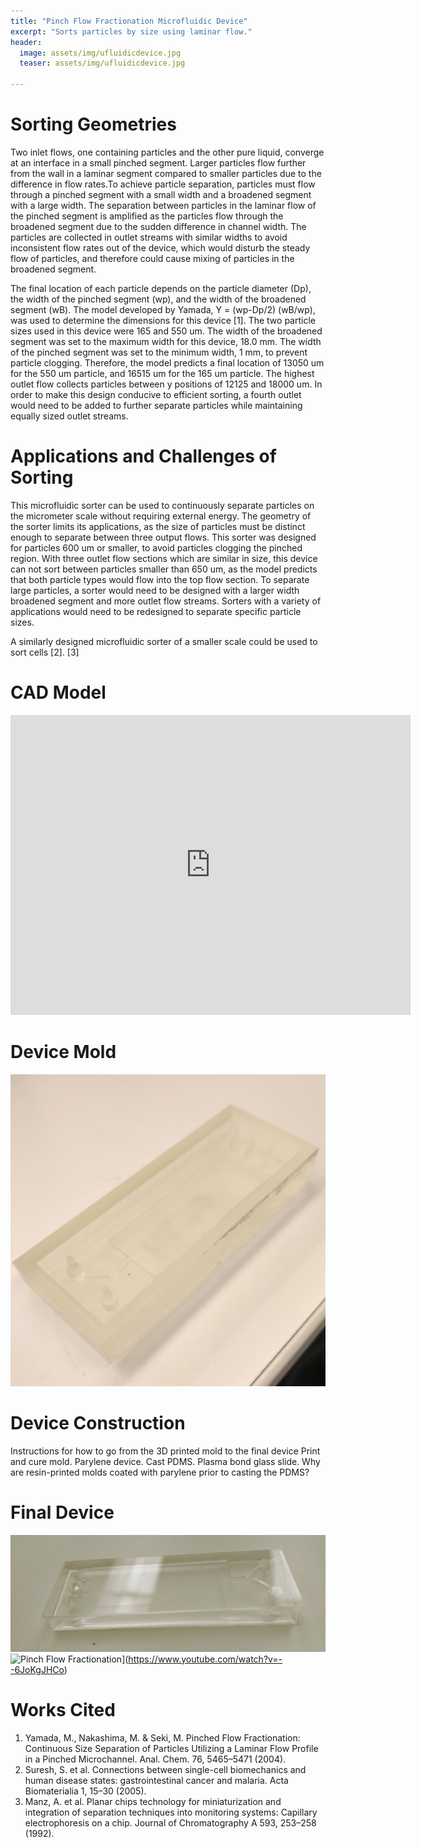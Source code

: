 ```yaml
---
title: "Pinch Flow Fractionation Microfluidic Device"
excerpt: "Sorts particles by size using laminar flow."
header:
  image: assets/img/ufluidicdevice.jpg
  teaser: assets/img/ufluidicdevice.jpg
   
---
```


# Sorting Geometries

Two inlet flows, one containing particles and the other pure liquid, converge at an interface in a small pinched segment. Larger particles flow further from the wall in a laminar segment compared to smaller particles due to the difference in flow rates.To achieve particle separation, particles must flow through a pinched segment with a small width and a broadened segment with a large width. The separation between particles in the laminar flow of the pinched segment is amplified as the particles flow through the broadened segment due to the sudden difference in channel width. The particles are collected in outlet streams with similar widths to avoid inconsistent flow rates out of the device, which would disturb the steady flow of particles, and therefore could cause mixing of particles in the broadened segment. 

The final location of each particle depends on the particle diameter (Dp), the width of the pinched segment (wp), and the width of the broadened segment (wB). The model developed by Yamada, Y = (wp-Dp/2) (wB/wp), was used to determine the dimensions for this device [1]. The two particle sizes used in this device were 165 and 550 um. The width of the broadened segment was set to the maximum width for this device, 18.0 mm. The width of the pinched segment was set to the minimum width, 1 mm, to prevent particle clogging. Therefore, the model predicts a final location of 13050 um for the 550 um particle, and 16515 um for the 165 um particle. The highest outlet flow collects particles between y positions of 12125 and 18000 um. In order to make this design conducive to efficient sorting, a fourth outlet would need to be added to further separate particles while maintaining equally sized outlet streams.  

# Applications and Challenges of Sorting

This microfluidic sorter can be used to continuously separate particles on the micrometer scale without requiring external energy. The geometry of the sorter limits its applications, as the size of particles must be distinct enough to separate between three output flows. This sorter was designed for particles 600 um or smaller, to avoid particles clogging the pinched region. With three outlet flow sections which are similar in size, this device can not sort between particles smaller than 650 um, as the model predicts that both particle types would flow into the top flow section. To separate large particles, a sorter would need to be designed with a larger width broadened segment and more outlet flow streams. Sorters with a variety of applications would need to be redesigned to separate specific particle sizes. 

A similarly designed microfluidic sorter of a smaller scale could be used to sort cells [2]. [3]   



# CAD Model
<iframe src="https://vanderbilt643.autodesk360.com/shares/public/SH286ddQT78850c0d8a47b8a186735a857aa?mode=embed" width="640" height="480" allowfullscreen="true" webkitallowfullscreen="true" mozallowfullscreen="true"  frameborder="0"></iframe>

# Device Mold
![Microfluidic device resin mold](assets/img/ufluidicmold1.jpg)

# Device Construction
Instructions for how to go from the 3D printed mold to the final device
Print and cure mold. 
Parylene device. 
Cast PDMS. 
Plasma bond glass slide. 
Why are resin-printed molds coated with parylene prior to casting the 
PDMS? 

# Final Device
![Microfluidic device](assets/img/ufluidicdevice.jpg)
![Pinch Flow Fractionation](https://img.youtube.com/vi/--6JoKgJHCo/0.jpg)](https://www.youtube.com/watch?v=--6JoKgJHCo)

# Works Cited
1. Yamada, M., Nakashima, M. & Seki, M. Pinched Flow Fractionation:  Continuous Size Separation of Particles Utilizing a Laminar Flow Profile in a Pinched Microchannel. Anal. Chem. 76, 5465–5471 (2004).
2. Suresh, S. et al. Connections between single-cell biomechanics and human disease states: gastrointestinal cancer and malaria. Acta Biomaterialia 1, 15–30 (2005).
3. Manz, A. et al. Planar chips technology for miniaturization and integration of separation techniques into monitoring systems: Capillary electrophoresis on a chip. Journal of Chromatography A 593, 253–258 (1992).
